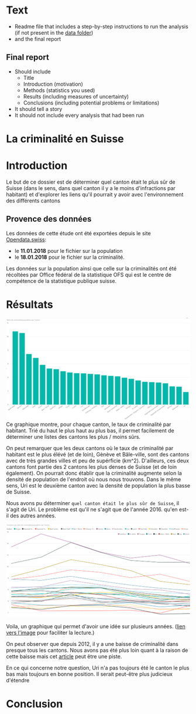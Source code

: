# Text

 * Readme file that includes a step-by-step instructions to run the analysis (if not present in the [data folder](../data/readme.md))
 * and the final report

## Final report
 * Should include
   * Title
   * Introduction (motivation)
   * Methods (statistics you used)
   * Results (including measures of uncertainty)
   * Conclusions (including potential problems or limitations)
 * It should tell a story
 * It should not include every analysis that had been run

# La criminalité en Suisse
# Introduction


Le but de ce dossier est de déterminer quel canton était le plus sûr de Suisse (dans le sens, dans quel canton il y a le moins d'infractions par habitant) et d'explorer les liens qu'il pourrait y avoir avec l'environnement des différents cantons 






## Provence des données
Les données de cette étude ont été exportées depuis le site [Opendata.swiss](https://opendata.swiss/en/):
- le <b>11.01.2018</b> pour le fichier sur la population
- le <b>18.01.2018</b> pour le fichier sur la criminalité.

Les données sur la population ainsi que celle sur la criminalités ont été récoltées par Office fédéral de la statistique OFS qui est le centre de compétence de la statistique publique suisse.


# Résultats
<img src="../figures/final/2016-CriminaliteParCanton.png" alt="crimnalité par canton en 2016"/>
Ce graphique montre, pour chaque canton, le taux de criminalité par habitant. Trié du haut le plus haut au plus bas, il permet facilement de déterminer une listes des cantons les plus / moins sûrs.


On peut remarquer que les deux cantons où le taux de criminalité par habitant est le plus élévé (et de loin), Gènève et Bâle-ville, sont des cantons avec de très grandes villes et peu de supérficie (km^2). D'ailleurs, ces deux cantons font partie des 2 cantons les plus denses de Suisse (et de loin également). On pourrait donc établir que la criminalité augmente selon la densité de population de l'endroit où nous nous trouvons. Dans le même sens, Uri est le deuxième canton avec la densité de population la plus basse de Suisse.


Nous avons pu déterminer `quel canton était le plus sûr de Suisse`, il s'agit de Uri. Le problème est qu'il ne s'agit que de l'année 2016. qu'en est-il des autres années. 


<img src="../figures/final/EvolutionCriminaliteParCanton.png" alt="Evolution de la criminalité par canton et année">

Voila, un graphique qui permet d'avoir une idée sur plusieurs années. ([lien vers l'image](../figures/final/EvolutionCriminaliteParCanton.png) pour faciliter la lecture.)

On peut observer que depuis 2012, il y a une baisse de criminalité dans presque tous les cantons. Nous avons pas été plus loin quant à la raison de cette baisse mais cet [article](https://www.24heures.ch/suisse/parlement-veut-durcir-code-penal/story/25814435) peut être une piste.

En ce qui concerne notre question, Uri n'a pas toujours été le canton le plus bas mais toujours en bonne position. Il serait peut-être plus judicieux d'étendre 












# Conclusion


